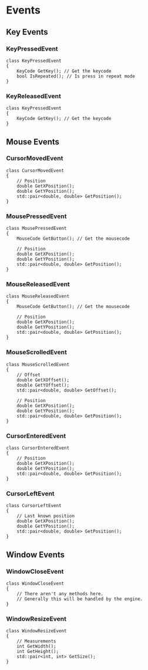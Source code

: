 # Events

## Key Events

### KeyPressedEvent

```clike
class KeyPressedEvent
{
    KeyCode GetKey(); // Get the keycode
    bool IsRepeated(); // Is press in repeat mode
}
```

### KeyReleasedEvent

```clike
class KeyPressedEvent
{
    KeyCode GetKey(); // Get the keycode
}
```

## Mouse Events

### CursorMovedEvent

```clike
class CursorMovedEvent
{
    // Position
    double GetXPosition();
    double GetYPosition();
    std::pair<double, double> GetPosition();
}
```

### MousePressedEvent

```clike
class MousePressedEvent
{
    MouseCode GetButton(); // Get the mousecode

    // Position
    double GetXPosition();
    double GetYPosition();
    std::pair<double, double> GetPosition();
}
```

### MouseReleasedEvent

```clike
class MouseReleasedEvent
{
    MouseCode GetButton(); // Get the mousecode

    // Position
    double GetXPosition();
    double GetYPosition();
    std::pair<double, double> GetPosition();
}
```

### MouseScrolledEvent

```clike
class MouseScrolledEvent
{
    // Offset
    double GetXOffset();
    double GetYOffset();
    std::pair<double, double> GetOffset();

    // Position
    double GetXPosition();
    double GetYPosition();
    std::pair<double, double> GetPosition();
}
```

### CursorEnteredEvent

```clike
class CursorEnteredEvent
{
    // Position
    double GetXPosition();
    double GetYPosition();
    std::pair<double, double> GetPosition();
}
```

### CursorLeftEvent

```clike
class CursorLeftEvent
{
    // Last known position
    double GetXPosition();
    double GetYPosition();
    std::pair<double, double> GetPosition();
}
```

## Window Events

### WindowCloseEvent

```clike
class WindowCloseEvent
{
    // There aren't any methods here.
    // Generally this will be handled by the engine.
}
```

### WindowResizeEvent

```clike
class WindowResizeEvent
{
    // Measurements
    int GetWidth();
    int GetHeight();
    std::pair<int, int> GetSize();
}
```
